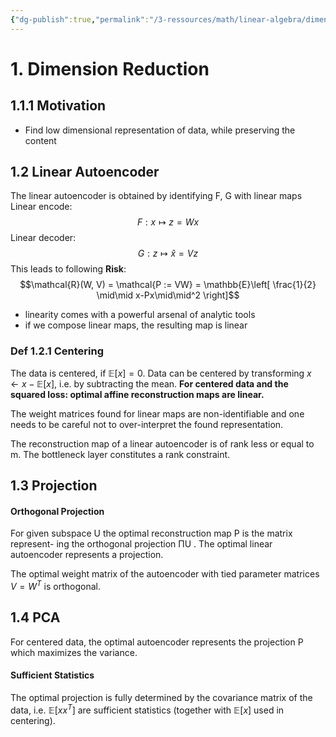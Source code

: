 ```yaml
---
{"dg-publish":true,"permalink":"/3-ressources/math/linear-algebra/dimension-reduction/","tags":["math/linear-algebra, eth/cil/theory"],"created":"","updated":""}
---
```


# 1. Dimension Reduction
## 1.1.1 Motivation
* Find low dimensional representation of data, while preserving the content
## 1.2 Linear Autoencoder
The linear autoencoder is obtained by identifying F, G with linear maps
Linear encode:
$$F: x \mapsto z = Wx $$
Linear decoder:
$$G: z \mapsto \hat{x} = Vz$$
This leads to following **Risk**:
$$\mathcal{R}(W, V) = \mathcal{P := VW} = \mathbb{E}\left[ \frac{1}{2} \mid\mid x-Px\mid\mid^2 \right]$$
* linearity comes with a powerful arsenal of analytic tools
* if we compose linear maps, the resulting map is linear

### Def 1.2.1 Centering
The data is centered, if $\mathbb{E}[x] = 0$. Data can be centered by transforming $x \leftarrow x − \mathbb{E}[x]$, i.e. by subtracting the mean.
**For centered data and the squared loss: optimal affine reconstruction maps are linear.**

The weight matrices found for linear maps are non-identifiable and one needs to be careful not to over-interpret the found representation.

The reconstruction map of a linear autoencoder is of rank less or equal to m. The bottleneck layer constitutes a rank constraint.

## 1.3 Projection
#### Orthogonal Projection
For given subspace U the optimal reconstruction map P is the matrix represent- ing the orthogonal projection ΠU . The optimal linear autoencoder represents a projection.

The optimal weight matrix of the autoencoder with tied parameter matrices $V = W^T$ is orthogonal.

## 1.4 PCA
For centered data, the optimal autoencoder represents the projection P which maximizes the variance.

#### Sufficient Statistics
The optimal projection is fully determined by the covariance matrix of the data, i.e. $\mathbb{E}[xx^T]$ are sufficient statistics (together with $\mathbb{E}[x]$ used in centering).

